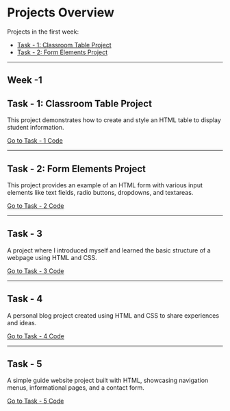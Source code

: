 # Projects Overview

Projects in the first week:

- [Task - 1: Classroom Table Project](#classroom-table-project)
- [Task - 2: Form Elements Project](#form-elements-project)


---

## Week -1

## Task - 1: Classroom Table Project

This project demonstrates how to create and style an HTML table to display student information.

[Go to Task - 1 Code](./Week%20-1/Classroom%20Table%20Project/sinif_tablosu.html)

---

## Task - 2: Form Elements Project

This project provides an example of an HTML form with various input elements like text fields, radio buttons, dropdowns, and textareas.

[Go to Task - 2 Code](./Week%20-1/Use%20of%20Form%20Elements/index.html)

---

## Task - 3

A project where I introduced myself and learned the basic structure of a webpage using HTML and CSS.

[Go to Task - 3 Code](./Week%20-1/Task%20-3/index.html)

---

## Task - 4

A personal blog project created using HTML and CSS to share experiences and ideas.

[Go to Task - 4 Code](./Week%20-1/Task%20-4/index.html)

---

## Task - 5

A simple guide website project built with HTML, showcasing navigation menus, informational pages, and a contact form.

[Go to Task - 5 Code](./Week%20-1/Task%20-5/index.html)



